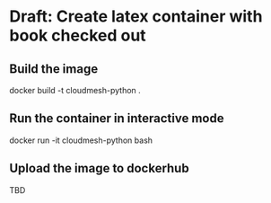 # Draft: Create latex container with book checked out

## Build the image

docker build -t cloudmesh-python .


## Run the container in interactive mode

docker run -it cloudmesh-python bash


## Upload the image to dockerhub

TBD
